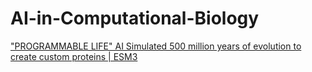 # AI-in-Computational-Biology
["PROGRAMMABLE LIFE" AI Simulated 500 million years of evolution to create custom proteins | ESM3](https://youtu.be/IgqR3M_3kVM)
